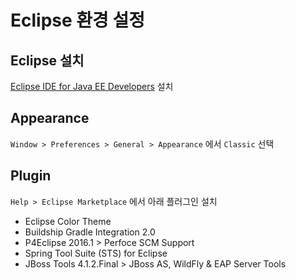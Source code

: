 # Eclipse 환경 설정

## Eclipse 설치

[Eclipse IDE for Java EE Developers](http://www.eclipse.org/downloads/download.php?file=/technology/epp/downloads/release/neon/3/eclipse-jee-neon-3-win32-x86_64.zip) 설치

## Appearance

`Window > Preferences > General > Appearance` 에서 `Classic` 선택

## Plugin

`Help > Eclipse Marketplace` 에서 아래 플러그인 설치

- Eclipse Color Theme
- Buildship Gradle Integration 2.0
- P4Eclipse 2016.1 > Perfoce SCM Support
- Spring Tool Suite (STS) for Eclipse
- JBoss Tools 4.1.2.Final > JBoss AS, WildFly & EAP Server Tools